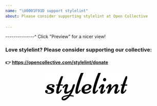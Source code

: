 ```yaml
---
name: "\U0001F91D support stylelint"
about: Please consider supporting stylelint at Open Collective

---
```


--------------^ Click "Preview" for a nicer view!

### Love stylelint? Please consider supporting our collective:
#### 👉  https://opencollective.com/stylelint/donate 

<p align="center"><img src="https://raw.githubusercontent.com/stylelint/stylelint/master/identity/stylelint-text-black-256.png" alt="stylelint, a mighty, modern CSS linter." /></p>
